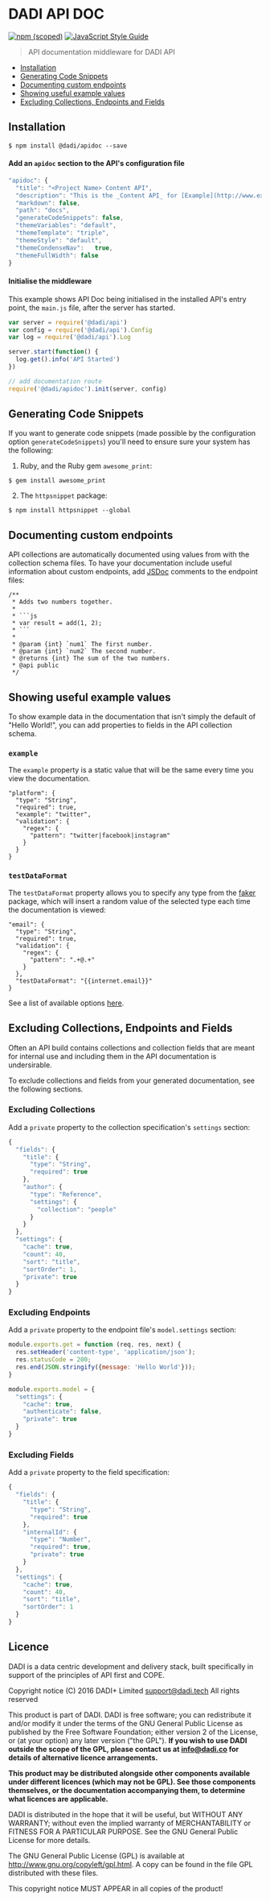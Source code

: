 # DADI API DOC

[![npm (scoped)](https://img.shields.io/npm/v/@dadi/apidoc.svg?maxAge=10800&style=flat-square)](https://www.npmjs.com/package/@dadi/apidoc)
[![JavaScript Style Guide](https://img.shields.io/badge/code%20style-standard-brightgreen.svg?style=flat-square)](http://standardjs.com/)

> API documentation middleware for DADI API

* [Installation](#installation)
* [Generating Code Snippets](#generating-code-snippets)
* [Documenting custom endpoints](#documenting-custom-endpoints)
* [Showing useful example values](#showing-useful-example-values)
* [Excluding Collections, Endpoints and Fields](#excluding-collections-endpoints-and-fields)

## Installation

```
$ npm install @dadi/apidoc --save
```

#### Add an `apidoc` section to the API's configuration file

```js
"apidoc": {
  "title": "<Project Name> Content API",
  "description": "This is the _Content API_ for [Example](http://www.example.com).",
  "markdown": false,
  "path": "docs",
  "generateCodeSnippets": false,
  "themeVariables": "default",
  "themeTemplate": "triple",
  "themeStyle": "default",
  "themeCondenseNav":	true,
  "themeFullWidth": false
}
```

#### Initialise the middleware

This example shows API Doc being initialised in the installed API's entry point, the `main.js` file,
after the server has started.

```js
var server = require('@dadi/api')
var config = require('@dadi/api').Config
var log = require('@dadi/api').Log

server.start(function() {
  log.get().info('API Started')
})

// add documentation route
require('@dadi/apidoc').init(server, config)
```

## Generating Code Snippets

If you want to generate code snippets (made possible by the configuration option
  `generateCodeSnippets`) you'll need to ensure sure your system has the following:

1) Ruby, and the Ruby gem `awesome_print`:

```
$ gem install awesome_print
```

2) The `httpsnippet` package:

```
$ npm install httpsnippet --global
```

## Documenting custom endpoints

API collections are automatically documented using values from with the collection schema files. To have your documentation include useful information about custom endpoints, add [JSDoc](http://usejsdoc.org/) comments to the endpoint files:

```
/**
 * Adds two numbers together.
 *
 * ```js
 * var result = add(1, 2);
 * ```
 *
 * @param {int} `num1` The first number.
 * @param {int} `num2` The second number.
 * @returns {int} The sum of the two numbers.
 * @api public
 */
```

## Showing useful example values

To show example data in the documentation that isn't simply the default of "Hello World!",
you can add properties to fields in the API collection schema.

### `example`

The `example` property is a static value that will be the same every time you view the documentation.

```
"platform": {
  "type": "String",
  "required": true,
  "example": "twitter",
  "validation": {
    "regex": {
      "pattern": "twitter|facebook|instagram"
    }
  }
}
```

### `testDataFormat`

The `testDataFormat` property allows you to specify any type from the [faker](https://github.com/FotoVerite/Faker.js) package, which will insert
a random value of the selected type each time the documentation is viewed:

```
"email": {
  "type": "String",
  "required": true,
  "validation": {
    "regex": {
      "pattern": ".+@.+"
    }
  },
  "testDataFormat": "{{internet.email}}"
}
```

See a list of available options [here](https://github.com/FotoVerite/Faker.js).


## Excluding Collections, Endpoints and Fields

Often an API build contains collections and collection fields that are meant for
internal use and including them in the API documentation is undersirable.

To exclude collections and fields from your generated documentation, see the following
sections.

### Excluding Collections

Add a `private` property to the collection specification's `settings` section:

```js
{
  "fields": {
    "title": {
      "type": "String",
      "required": true
    },
    "author": {
      "type": "Reference",
      "settings": {
        "collection": "people"
      }
    }
  },
  "settings": {
    "cache": true,
    "count": 40,
    "sort": "title",
    "sortOrder": 1,
    "private": true
  }
}
```

### Excluding Endpoints

Add a `private` property to the endpoint file's `model.settings` section:

```js
module.exports.get = function (req, res, next) {
  res.setHeader('content-type', 'application/json');
  res.statusCode = 200;
  res.end(JSON.stringify({message: 'Hello World'}));
}

module.exports.model = {
  "settings": {
    "cache": true,
    "authenticate": false,
    "private": true
  }
}
```

### Excluding Fields

Add a `private` property to the field specification:

```js
{
  "fields": {
    "title": {
      "type": "String",
      "required": true
    },
    "internalId": {
      "type": "Number",
      "required": true,
      "private": true
    }
  },
  "settings": {
    "cache": true,
    "count": 40,
    "sort": "title",
    "sortOrder": 1
  }
}
```

## Licence

DADI is a data centric development and delivery stack, built specifically in support of the principles of API first and COPE.

Copyright notice
(C) 2016 DADI+ Limited <support@dadi.tech>
All rights reserved

This product is part of DADI.
DADI is free software; you can redistribute it and/or modify
it under the terms of the GNU General Public License as
published by the Free Software Foundation; either version 2 of
the License, or (at your option) any later version ("the GPL").
**If you wish to use DADI outside the scope of the GPL, please
contact us at info@dadi.co for details of alternative licence
arrangements.**

**This product may be distributed alongside other components
available under different licences (which may not be GPL). See
those components themselves, or the documentation accompanying
them, to determine what licences are applicable.**

DADI is distributed in the hope that it will be useful,
but WITHOUT ANY WARRANTY; without even the implied warranty of
MERCHANTABILITY or FITNESS FOR A PARTICULAR PURPOSE.  See the
GNU General Public License for more details.

The GNU General Public License (GPL) is available at
http://www.gnu.org/copyleft/gpl.html.
A copy can be found in the file GPL distributed with
these files.

This copyright notice MUST APPEAR in all copies of the product!
